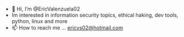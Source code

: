 - 👋 Hi, I’m @EricValenzuela02
- Im interested in information security topics, ethical haking, dev tools, python, linux and more
- 📫 How to reach me ... ericvs02@hotmail.com



